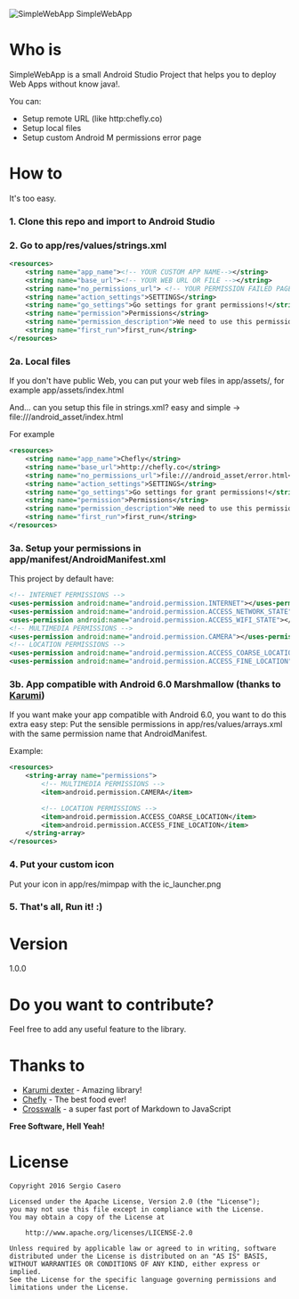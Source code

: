 ![SimpleWebApp SimpleWebApp](http://i.giphy.com/l7DFGwayfiil2.gif)

# Who is

SimpleWebApp is a small Android Studio Project that helps you to deploy Web Apps without know java!.

You can:
  - Setup remote URL (like http:chefly.co)
  - Setup local files
  - Setup custom Android M permissions error page

# How to
It's too easy.
### 1. Clone this repo and import to Android Studio
### 2. Go to app/res/values/strings.xml

```xml
<resources>
    <string name="app_name"><!-- YOUR CUSTOM APP NAME--></string>
    <string name="base_url"><!-- YOUR WEB URL OR FILE --></string>
    <string name="no_permissions_url"> <!-- YOUR PERMISSION FAILED PAGE --></string>
    <string name="action_settings">SETTINGS</string>
    <string name="go_settings">Go settings for grant permissions!</string>
    <string name="permission">Permissions</string>
    <string name="permission_description">We need to use this permissions in this app! :(</string>
    <string name="first_run">first_run</string>
</resources>
```
### 2a. Local files
If you don't have public Web, you can put your web files in app/assets/, for example app/assets/index.html

And... can you setup this file in strings.xml? easy and simple -> file:///android_asset/index.html

For example
```xml
<resources>
    <string name="app_name">Chefly</string>
    <string name="base_url">http://chefly.co</string>
    <string name="no_permissions_url">file:///android_asset/error.html</string>
    <string name="action_settings">SETTINGS</string>
    <string name="go_settings">Go settings for grant permissions!</string>
    <string name="permission">Permissions</string>
    <string name="permission_description">We need to use this permissions in this app! :(</string>
    <string name="first_run">first_run</string>
</resources>
```

### 3a. Setup your permissions in app/manifest/AndroidManifest.xml

This project by default have:
```xml
<!-- INTERNET PERMISSIONS -->
<uses-permission android:name="android.permission.INTERNET"></uses-permission>
<uses-permission android:name="android.permission.ACCESS_NETWORK_STATE"></uses-permission>
<uses-permission android:name="android.permission.ACCESS_WIFI_STATE"></uses-permission>
<!-- MULTIMEDIA PERMISSIONS -->
<uses-permission android:name="android.permission.CAMERA"></uses-permission>
<!-- LOCATION PERMISSIONS -->
<uses-permission android:name="android.permission.ACCESS_COARSE_LOCATION"></uses-permission>
<uses-permission android:name="android.permission.ACCESS_FINE_LOCATION"></uses-permission>
```

### 3b. App compatible with Android 6.0 Marshmallow (thanks to [Karumi])
If you want make your app compatible with Android 6.0, you want to do this extra easy step:
Put the sensible permissions in app/res/values/arrays.xml with the same permission name that AndroidManifest.

Example:
```xml
<resources>
    <string-array name="permissions">
        <!-- MULTIMEDIA PERMISSIONS -->
        <item>android.permission.CAMERA</item>

        <!-- LOCATION PERMISSIONS -->
        <item>android.permission.ACCESS_COARSE_LOCATION</item>
        <item>android.permission.ACCESS_FINE_LOCATION</item>
    </string-array>
</resources>
```
### 4. Put your custom icon
Put your icon in app/res/mimpap with the ic_launcher.png

### 5. That's all, Run it! :)

# Version
1.0.0

# Do you want to contribute?

Feel free to add any useful feature to the library.

# Thanks to
* [Karumi dexter] - Amazing library!
* [Chefly] - The best food ever!
* [Crosswalk] - a super fast port of Markdown to JavaScript

**Free Software, Hell Yeah!**


[Karumi]: <http://github.com/Karumi>
[Karumi dexter]: <https://github.com/Karumi/Dexter>
[Chefly]: <http://chefly.co>
[Crosswalk]: <https://crosswalk-project.org/>

# License

```
Copyright 2016 Sergio Casero

Licensed under the Apache License, Version 2.0 (the "License");
you may not use this file except in compliance with the License.
You may obtain a copy of the License at

    http://www.apache.org/licenses/LICENSE-2.0

Unless required by applicable law or agreed to in writing, software
distributed under the License is distributed on an "AS IS" BASIS,
WITHOUT WARRANTIES OR CONDITIONS OF ANY KIND, either express or implied.
See the License for the specific language governing permissions and
limitations under the License.
```
